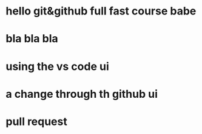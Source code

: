 # hello git&github full fast course babe

# bla bla bla 
# using the vs code ui
# a change through th github ui 
# pull request
